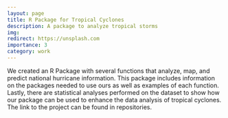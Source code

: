 ```yaml
---
layout: page
title: R Package for Tropical Cyclones
description: A package to analyze tropical storms
img: 
redirect: https://unsplash.com
importance: 3
category: work
---
```


We created an R Package with several functions that analyze, map, and predict national hurricane information. This package includes information on the packages needed to use ours as well as examples of each function. Lastly, there are statistical analyses performed on the dataset to show how our package can be used to enhance the data analysis of tropical cyclones. The link to the project can be found in repositories.
